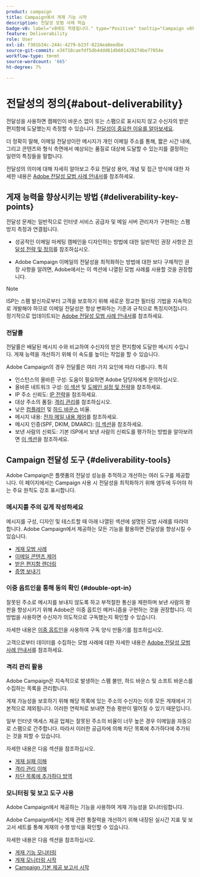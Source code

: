 ```yaml
---
product: campaign
title: Campaign에서 게재 기능 시작
description: 전달성 모범 사례 학습
badge-v8: label="v8에도 적용됩니다." type="Positive" tooltip="Campaign v8에도 적용됩니다."
feature: Deliverability
role: User
exl-id: f301b34c-244c-4279-b23f-8224ea8eedbe
source-git-commit: e34718caefdf5db4ddd61db601420274be77054e
workflow-type: tm+mt
source-wordcount: '665'
ht-degree: 7%

---
```


# 전달성의 정의{#about-deliverability}

전달성을 사용하면 캠페인이 바운스 없이 또는 스팸으로 표시되지 않고 수신자의 받은 편지함에 도달했는지 측정할 수 있습니다. [전달성이 중요한 이유를 알아보세요](https://experienceleague.adobe.com/docs/deliverability-learn/deliverability-best-practice-guide/deliverability-strategy-and-definition.html#why-deliverability-matters).

더 정확히 말해, 이메일 전달성이란 메시지가 개인 이메일 주소를 통해, 짧은 시간 내에, 그리고 콘텐츠와 형식 측면에서 예상되는 품질로 대상에 도달할 수 있는지를 결정하는 일련의 특징들을 말합니다.

전달성의 의미에 대해 자세히 알아보고 주요 전달성 용어, 개념 및 접근 방식에 대한 자세한 내용은 [Adobe 전달성 모범 사례 안내서](https://experienceleague.adobe.com/docs/deliverability-learn/deliverability-best-practice-guide/introduction.html?lang=ko)를 참조하세요.

## 게재 능력을 향상시키는 방법 {#deliverability-key-points}

전달성 문제는 일반적으로 인터넷 서비스 공급자 및 메일 서버 관리자가 구현하는 스팸 방지 측정과 연결됩니다.

* 성공적인 이메일 마케팅 캠페인을 디자인하는 방법에 대한 일반적인 권장 사항은 [전달성 전략 및 정의](https://experienceleague.adobe.com/docs/deliverability-learn/deliverability-best-practice-guide/deliverability-strategy-and-definition.html)를 참조하십시오.

* Adobe Campaign 이메일의 전달성을 최적화하는 방법에 대한 보다 구체적인 권장 사항을 알려면, Adobe에서는 이 섹션에 나열된 모범 사례를 사용할 것을 권장합니다.

>[!NOTE]
>
>ISP는 스팸 발신자로부터 고객을 보호하기 위해 새로운 정교한 필터링 기법을 지속적으로 개발해야 하므로 이메일 전달성은 항상 변화하는 기준과 규칙으로 특징지어집니다. 정기적으로 업데이트되는 [Adobe 전달성 모범 사례 안내서](https://experienceleague.adobe.com/docs/deliverability-learn/deliverability-best-practice-guide/introduction.html?lang=ko)를 참조하세요.

### 전달률

전달률은 배달된 메시지 수와 비교하여 수신자의 받은 편지함에 도달한 메시지 수입니다. 게재 능력을 개선하기 위해 이 속도를 높이는 작업을 할 수 있습니다.

Adobe Campaign의 경우 전달률은 여러 가지 요인에 따라 다릅니다. 특히

* 인스턴스의 올바른 구성: 도움이 필요하면 Adobe 담당자에게 문의하십시오.
* 올바른 네트워크 구성: [이 섹션](optimize-delivery.md#network-config) 및 [도메인 설정 및 전략](https://experienceleague.adobe.com/docs/deliverability-learn/deliverability-best-practice-guide/transition-process/infrastructure.html#domain-setup-and-strategy)을 참조하세요.
* IP 주소 신뢰도: [IP 전략](https://experienceleague.adobe.com/docs/deliverability-learn/deliverability-best-practice-guide/transition-process/infrastructure.html#ip-strategy)을 참조하세요.
* 대상 주소의 품질: [격리 관리](optimize-delivery.md#quarantine-management)를 참조하십시오.
* 낮은 [컴플레인](https://experienceleague.adobe.com/docs/deliverability-learn/deliverability-best-practice-guide/metrics-for-deliverability/complaints.html) 및 [하드 바운스](https://experienceleague.adobe.com/docs/deliverability-learn/deliverability-best-practice-guide/metrics-for-deliverability/bounces.html#hard-bounces) 비율.
* 메시지 내용: [전자 메일 내용 제어](control-message-content.md)를 참조하세요.
* 메시지 인증(SPF, DKIM, DMARC): [이 섹션](https://experienceleague.adobe.com/docs/deliverability-learn/deliverability-best-practice-guide/transition-process/infrastructure.html#authentication)을 참조하세요.
* 보낸 사람의 신뢰도: 기본 ISP에서 보낸 사람의 신뢰도를 평가하는 방법을 알아보려면 [이 섹션](https://experienceleague.adobe.com/docs/deliverability-learn/deliverability-best-practice-guide/internet-service-provider-specifics/overview.html)을 참조하세요.

## Campaign 전달성 도구 {#deliverability-tools}

<!--Adobe Campaign provides a number of tools designed to ensure optimal deliverability.-->
Adobe Campaign은 플랫폼의 전달성 성능을 추적하고 개선하는 여러 도구를 제공합니다. 이 페이지에서는 Campaign 사용 시 전달성을 최적화하기 위해 염두에 두어야 하는 주요 원칙도 강조 표시합니다.

### 메시지를 주의 깊게 작성하세요

메시지를 구성, 디자인 및 테스트할 때 아래 나열된 섹션에 설명된 모범 사례를 따라야 합니다. Adobe Campaign에서 제공하는 모든 기능을 활용하면 전달성을 향상시킬 수 있습니다.

* [게재 모범 사례](delivery-best-practices.md)
* [이메일 콘텐츠 제어](control-message-content.md)
* [받은 편지함 렌더링](inbox-rendering.md)
* [증명 보내기](steps-validating-the-delivery.md#sending-a-proof)

### 이중 옵트인을 통해 동의 확인 {#double-opt-in}

잘못된 주소로 메시지를 보내지 않도록 하고 부적절한 통신을 제한하며 보낸 사람의 평판을 향상시키기 위해 Adobe은 이중 옵트인 메커니즘을 구현하는 것을 권장합니다. 이 방법을 사용하면 수신자가 의도적으로 구독했는지 확인할 수 있습니다.

자세한 내용은 [이중 옵트인](../../web/using/use-cases-web-forms.md#create-a-subscription--form-with-double-opt-in)을 사용하여 구독 양식 만들기를 참조하십시오.

고객으로부터 데이터를 수집하는 모범 사례에 대한 자세한 내용은 [Adobe 전달성 모범 사례 안내서](https://experienceleague.adobe.com/docs/deliverability-learn/deliverability-best-practice-guide/first-impressions/address-collection-and-list-growth.html#data-quality-and-hygiene)를 참조하세요.

### 격리 관리 활용

Adobe Campaign은 지속적으로 발생하는 스팸 불만, 하드 바운스 및 소프트 바운스를 수집하는 목록을 관리합니다.

게재 가능성을 보호하기 위해 해당 목록에 있는 주소의 수신자는 이후 모든 게재에서 기본적으로 제외됩니다. 이러한 연락처로 보내면 전송 평판이 떨어질 수 있기 때문입니다.

일부 인터넷 액세스 제공 업체는 잘못된 주소의 비율이 너무 높은 경우 이메일을 자동으로 스팸으로 간주합니다. 따라서 이러한 공급자에 의해 차단 목록에 추가하다에 추가되는 것을 피할 수 있습니다.

자세한 내용은 다음 섹션을 참조하십시오.

* [게재 실패 이해](understanding-delivery-failures.md)
* [격리 관리 이해](understanding-quarantine-management.md)
* [차단 목록에 추가하다 방역](understanding-quarantine-management.md#quarantine-vs-denylist)

### 모니터링 및 보고 도구 사용

Adobe Campaign에서 제공하는 기능을 사용하여 게재 가능성을 모니터링합니다.

Adobe Campaign에서는 게재 관련 통찰력을 개선하기 위해 내장된 실시간 지표 및 보고서 세트를 통해 게재의 수행 방식을 확인할 수 있습니다.

자세한 내용은 다음 섹션을 참조하십시오.

* [게재 기능 모니터링](monitoring-deliverability.md)
* [게재 모니터링 시작](about-delivery-monitoring.md)
* [Campaign 기본 제공 보고서 시작](../../reporting/using/about-campaign-built-in-reports.md)

